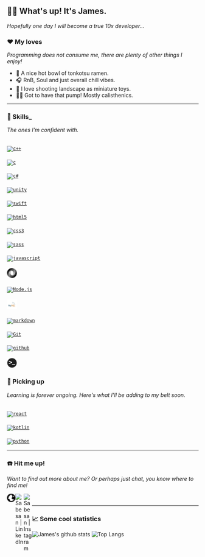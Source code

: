 ## 🤙🏻 What's up! It's James.

_Hopefully one day I will become a true 10x developer..._

### ❤️ My loves

_Programming does not consume me, there are plenty of other things I enjoy!_

- 🍜 A nice hot bowl of tonkotsu ramen.
- 🎧 RnB, Soul and just overall chill vibes.
- 📸 I love shooting landscape as miniature toys.
- 💪🏻 Got to have that pump! Mostly calisthenics.

---

### 🚀 Skills_

_The ones I'm confident with._

[<code>
<img alt="c++" width="26px" src="https://img.icons8.com/color/240/000000/c-plus-plus-logo.png" />
</code>](http://www.cplusplus.com/)
[<code>
<img alt="c" width="26px" src="https://img.icons8.com/color/240/000000/c-programming.png" />
</code>](https://en.cppreference.com/w/c/language)
[<code>
<img alt="c#" width="26px" src="https://img.icons8.com/color/240/000000/c-sharp-logo.png" />
</code>](https://docs.microsoft.com/en-us/dotnet/csharp/)
[<code>
<img alt="unity" width="26px" src="https://img.icons8.com/ios-filled/250/000000/unity.png" />
</code>](https://unity.com/)
[<code>
<img alt="swift" width="26px" src="https://img.icons8.com/fluent/240/000000/swift.png" />
</code>](https://developer.apple.com/swift/)
[<code>
<img alt="html5" width="26px" src="https://img.icons8.com/color/240/000000/html-5.png">
</code>](https://developer.mozilla.org/en-US/docs/Web/HTML)
[<code>
<img alt="css3" width="26px" src="https://img.icons8.com/color/240/000000/css3.png">
</code>](https://developer.mozilla.org/en-US/docs/Web/CSS)
[<code>
<img alt="sass" width="26px" src="https://img.icons8.com/color/240/000000/sass.png">
</code>](https://sass-lang.com/)
[<code>
<img alt="javascript" width="26px" src="https://img.icons8.com/color/240/000000/javascript.png" />
</code>](https://developer.mozilla.org/en-US/docs/Web/JavaScript)
[<code>
<img alt="json" width="26px" src="https://raw.githubusercontent.com/github/explore/80688e429a7d4ef2fca1e82350fe8e3517d3494d/topics/json/json.png">
</code>](https://www.json.org/json-en.html)
[<code>
<img alt="Node.js" width="26px" src="https://img.icons8.com/color/240/000000/nodejs.png">
</code>](https://nodejs.org/en/)
[<code>
<img alt="MySQL" width="26px" src="https://raw.githubusercontent.com/github/explore/80688e429a7d4ef2fca1e82350fe8e3517d3494d/topics/mysql/mysql.png">
</code>](https://dev.mysql.com/)
[<code>
<img alt="markdown" width="26px" src="https://img.icons8.com/ios-filled/100/000000/markdown.png">
</code>](https://www.markdownguide.org/)
[<code>
<img alt="Git" width="26px" src="https://img.icons8.com/color/240/000000/git.png">
</code>](https://git-scm.com/)
[<code>
<img alt="github" width="26px" src="https://img.icons8.com/ios-glyphs/240/000000/github.png">
</code>](https://github.com/)
[<code>
<img alt="terminal" width="26px" src="https://raw.githubusercontent.com/github/explore/80688e429a7d4ef2fca1e82350fe8e3517d3494d/topics/terminal/terminal.png">
</code>](https://docs.microsoft.com/en-us/windows/terminal/)

### 📝 Picking up

_Learning is forever ongoing. Here's what I'll be adding to my belt soon._

[<code>
<img alt="react" width="26px" src="https://img.icons8.com/color/240/000000/react-native.png" />
</code>](https://reactjs.org/)
[<code>
<img alt="kotlin" width="26px" src="https://img.icons8.com/color/240/000000/kotlin.png" />
</code>](https://kotlinlang.org/)
[<code>
<img alt="python" width="26px" src="https://img.icons8.com/color/240/000000/python.png">
</code>](https://www.python.org/)

---

### ☎️ Hit me up!

_Want to find out more about me? Or perhaps just chat, you know where to find me!_

[<img align="left" alt="Website" width="22px" src="https://raw.githubusercontent.com/iconic/open-iconic/master/svg/globe.svg" />][website]
[<img align="left" alt="Sabesan | LinkedIn" width="22px" src="https://cdn.jsdelivr.net/npm/simple-icons@v3/icons/linkedin.svg" />][linkedin]
[<img align="left" alt="Sabesan | Instagram" width="22px" src="https://cdn.jsdelivr.net/npm/simple-icons@v3/icons/instagram.svg" />][instagram]

<br/>

---

### 📈 Some cool statistics

![James's github stats](https://github-readme-stats.vercel.app/api?username=lim-james&show_icons=true&theme=synthwave)
![Top Langs](https://github-readme-stats.vercel.app/api/top-langs/?username=lim-james&layout=compact&theme=synthwave)

[website]: https://jameslim.com
[instagram]: https://www.instagram.com/jamesl.im
[linkedin]: https://www.linkedin.com/in/james-lim-557bb0153
